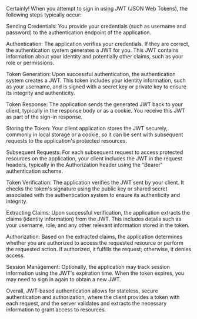 


Certainly! When you attempt to sign in using JWT (JSON Web Tokens), the following steps typically occur:

Sending Credentials: You provide your credentials (such as username and password) to the authentication endpoint of the application.

Authentication: The application verifies your credentials. If they are correct, the authentication system generates a JWT for you. This JWT contains information about your identity and potentially other claims, such as your role or permissions.

Token Generation: Upon successful authentication, the authentication system creates a JWT. This token includes your identity information, such as your username, and is signed with a secret key or private key to ensure its integrity and authenticity.

Token Response: The application sends the generated JWT back to your client, typically in the response body or as a cookie. You receive this JWT as part of the sign-in response.

Storing the Token: Your client application stores the JWT securely, commonly in local storage or a cookie, so it can be sent with subsequent requests to the application's protected resources.

Subsequent Requests: For each subsequent request to access protected resources on the application, your client includes the JWT in the request headers, typically in the Authorization header using the "Bearer" authentication scheme.

Token Verification: The application verifies the JWT sent by your client. It checks the token's signature using the public key or shared secret associated with the authentication system to ensure its authenticity and integrity.

Extracting Claims: Upon successful verification, the application extracts the claims (identity information) from the JWT. This includes details such as your username, role, and any other relevant information stored in the token.

Authorization: Based on the extracted claims, the application determines whether you are authorized to access the requested resource or perform the requested action. If authorized, it fulfills the request; otherwise, it denies access.

Session Management: Optionally, the application may track session information using the JWT's expiration time. When the token expires, you may need to sign in again to obtain a new JWT.

Overall, JWT-based authentication allows for stateless, secure authentication and authorization, where the client provides a token with each request, and the server validates and extracts the necessary information to grant access to resources.
